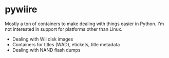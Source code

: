 # pywiire
Mostly a ton of containers to make dealing with things easier in Python.
I'm not interested in support for platforms other than Linux.

- Dealing with Wii disk images
- Containers for titles (WAD), etickets, title metadata
- Dealing with NAND flash dumps
